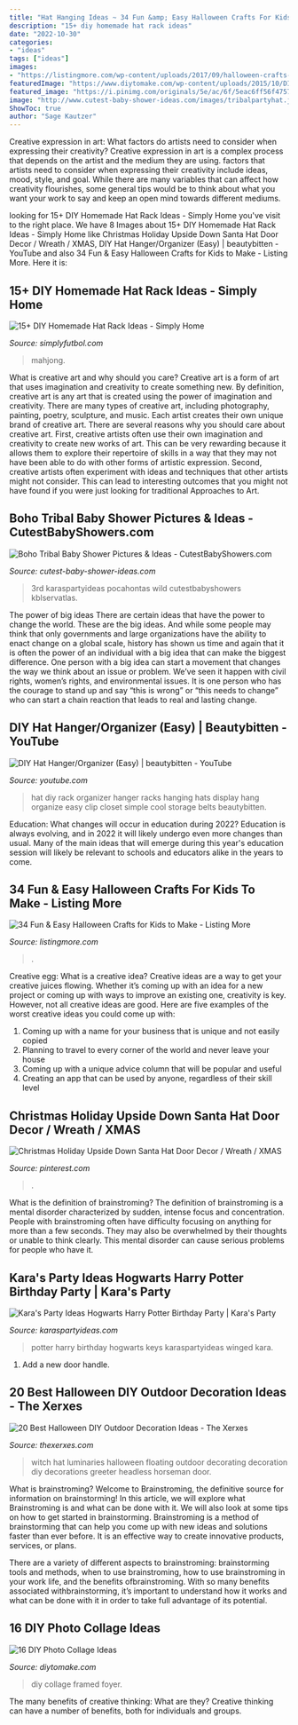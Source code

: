 ```yaml
---
title: "Hat Hanging Ideas ~ 34 Fun &amp; Easy Halloween Crafts For Kids To Make"
description: "15+ diy homemade hat rack ideas"
date: "2022-10-30"
categories:
- "ideas"
tags: ["ideas"]
images:
- "https://listingmore.com/wp-content/uploads/2017/09/halloween-crafts-for-kids-to-make/10-easy-and-fun-halloween-crafts-for-kids-to-make.jpg"
featuredImage: "https://www.diytomake.com/wp-content/uploads/2015/10/DIY-Framed-Photo-Collages.jpg"
featured_image: "https://i.pinimg.com/originals/5e/ac/6f/5eac6ff56f47579a0de1e7c6d430df4b.jpg"
image: "http://www.cutest-baby-shower-ideas.com/images/tribalpartyhat.jpg"
ShowToc: true
author: "Sage Kautzer"
---
```



Creative expression in art: What factors do artists need to consider when expressing their creativity?
Creative expression in art is a complex process that depends on the artist and the medium they are using. factors that artists need to consider when expressing their creativity include ideas, mood, style, and goal. While there are many variables that can affect how creativity flourishes, some general tips would be to think about what you want your work to say and keep an open mind towards different mediums.

	

		
looking for 15+ DIY Homemade Hat Rack Ideas - Simply Home you've visit to the right place. We have 8 Images about 15+ DIY Homemade Hat Rack Ideas - Simply Home like Christmas Holiday Upside Down Santa Hat Door Decor / Wreath / XMAS, DIY Hat Hanger/Organizer (Easy) | beautybitten - YouTube and also 34 Fun &amp; Easy Halloween Crafts for Kids to Make - Listing More. Here it is:
		
    
## 15+ DIY Homemade Hat Rack Ideas - Simply Home

<img loading=lazy src="http://simplyfutbol.com/wp-content/uploads/2018/02/word-image-22.jpeg" onerror="this.onerror=null;this.src='https://tse4.mm.bing.net/th?id=OIP.WuUHQR631W92QcsJAaztnQHaHa&amp;pid=15.1';" alt="15+ DIY Homemade Hat Rack Ideas - Simply Home">

_Source: simplyfutbol.com_

>mahjong. 

	

What is creative art and why should you care?
Creative art is a form of art that uses imagination and creativity to create something new. By definition, creative art is any art that is created using the power of imagination and creativity. There are many types of creative art, including photography, painting, poetry, sculpture, and music. Each artist creates their own unique brand of creative art.
There are several reasons why you should care about creative art. First, creative artists often use their own imagination and creativity to create new works of art. This can be very rewarding because it allows them to explore their repertoire of skills in a way that they may not have been able to do with other forms of artistic expression. Second, creative artists often experiment with ideas and techniques that other artists might not consider. This can lead to interesting outcomes that you might not have found if you were just looking for traditional Approaches to Art.

    
## Boho Tribal Baby Shower Pictures &amp; Ideas - CutestBabyShowers.com

<img loading=lazy src="http://www.cutest-baby-shower-ideas.com/images/tribalpartyhat.jpg" onerror="this.onerror=null;this.src='https://tse3.mm.bing.net/th?id=OIP.eZm8vXPH75VPpWD3IMqO-QHaLH&amp;pid=15.1';" alt="Boho Tribal Baby Shower Pictures &amp; Ideas - CutestBabyShowers.com">

_Source: cutest-baby-shower-ideas.com_

>3rd karaspartyideas pocahontas wild cutestbabyshowers kblservatlas. 

	

The power of big ideas
There are certain ideas that have the power to change the world. These are the big ideas. And while some people may think that only governments and large organizations have the ability to enact change on a global scale, history has shown us time and again that it is often the power of an individual with a big idea that can make the biggest difference.
One person with a big idea can start a movement that changes the way we think about an issue or problem. We’ve seen it happen with civil rights, women’s rights, and environmental issues. It is one person who has the courage to stand up and say “this is wrong” or “this needs to change” who can start a chain reaction that leads to real and lasting change.

    
## DIY Hat Hanger/Organizer (Easy) | Beautybitten - YouTube

<img loading=lazy src="http://i1.ytimg.com/vi/QwIPDYxyuLw/maxresdefault.jpg" onerror="this.onerror=null;this.src='https://tse2.mm.bing.net/th?id=OIP.QNjMPvcrxdURtIpHQAcWvAHaEK&amp;pid=15.1';" alt="DIY Hat Hanger/Organizer (Easy) | beautybitten - YouTube">

_Source: youtube.com_

>hat diy rack organizer hanger racks hanging hats display hang organize easy clip closet simple cool storage belts beautybitten. 

	

Education: What changes will occur in education during 2022?
Education is always evolving, and in 2022 it will likely undergo even more changes than usual. Many of the main ideas that will emerge during this year's education session will likely be relevant to schools and educators alike in the years to come.

    
## 34 Fun &amp; Easy Halloween Crafts For Kids To Make - Listing More

<img loading=lazy src="https://listingmore.com/wp-content/uploads/2017/09/halloween-crafts-for-kids-to-make/10-easy-and-fun-halloween-crafts-for-kids-to-make.jpg" onerror="this.onerror=null;this.src='https://tse4.mm.bing.net/th?id=OIP.zo5Aky4VXg3HwLFafN-DvwHaU3&amp;pid=15.1';" alt="34 Fun &amp; Easy Halloween Crafts for Kids to Make - Listing More">

_Source: listingmore.com_

>. 

	

Creative egg: What is a creative idea?
Creative ideas are a way to get your creative juices flowing. Whether it’s coming up with an idea for a new project or coming up with ways to improve an existing one, creativity is key. However, not all creative ideas are good. Here are five examples of the worst creative ideas you could come up with:
1. Coming up with a name for your business that is unique and not easily copied
2. Planning to travel to every corner of the world and never leave your house
3. Coming up with a unique advice column that will be popular and useful
4. Creating an app that can be used by anyone, regardless of their skill level

    
## Christmas Holiday Upside Down Santa Hat Door Decor / Wreath / XMAS

<img loading=lazy src="https://i.pinimg.com/originals/5e/ac/6f/5eac6ff56f47579a0de1e7c6d430df4b.jpg" onerror="this.onerror=null;this.src='https://tse1.mm.bing.net/th?id=OIP.C6511joMnPWH6ZrAr39MDQHaLX&amp;pid=15.1';" alt="Christmas Holiday Upside Down Santa Hat Door Decor / Wreath / XMAS">

_Source: pinterest.com_

>. 

	

What is the definition of brainstroming?
The definition of brainstroming is a mental disorder characterized by sudden, intense focus and concentration. People with brainstroming often have difficulty focusing on anything for more than a few seconds. They may also be overwhelmed by their thoughts or unable to think clearly. This mental disorder can cause serious problems for people who have it.

    
## Kara&#039;s Party Ideas Hogwarts Harry Potter Birthday Party | Kara&#039;s Party

<img loading=lazy src="https://karaspartyideas.com/wp-content/uploads/2016/02/Harry-Potter-Birthday-Party-via-Karas-Party-Ideas-KarasPartyIdeas.com33.jpeg" onerror="this.onerror=null;this.src='https://tse3.mm.bing.net/th?id=OIP.iVUGaIvLYkl6ncXmXPw-IgHaLH&amp;pid=15.1';" alt="Kara&#039;s Party Ideas Hogwarts Harry Potter Birthday Party | Kara&#039;s Party">

_Source: karaspartyideas.com_

>potter harry birthday hogwarts keys karaspartyideas winged kara. 

	

1. Add a new door handle. 

    
## 20 Best Halloween DIY Outdoor Decoration Ideas - The Xerxes

<img loading=lazy src="http://thexerxes.com/wp-content/uploads/2016/08/13-Floating-Witch-Hat-Luminaries.jpg" onerror="this.onerror=null;this.src='https://tse3.mm.bing.net/th?id=OIP.19YuMUZoT6zKuNlQYC58qgHaLH&amp;pid=15.1';" alt="20 Best Halloween DIY Outdoor Decoration Ideas - The Xerxes">

_Source: thexerxes.com_

>witch hat luminaries halloween floating outdoor decorating decoration diy decorations greeter headless horseman door. 

	

What is brainstroming?
Welcome to Brainstroming, the definitive source for information on brainstorming! In this article, we will explore what Brainstroming is and what can be done with it. We will also look at some tips on how to get started in brainstorming.
Brainstroming is a method of brainstorming that can help you come up with new ideas and solutions faster than ever before. It is an effective way to create innovative products, services, or plans.

There are a variety of different aspects to brainstroming: brainstorming tools and methods, when to use brainstroming, how to use brainstroming in your work life, and the benefits ofbrainstroming. With so many benefits associated withbrainstorming, it’s important to understand how it works and what can be done with it in order to take full advantage of its potential.

    
## 16 DIY Photo Collage Ideas

<img loading=lazy src="https://www.diytomake.com/wp-content/uploads/2015/10/DIY-Framed-Photo-Collages.jpg" onerror="this.onerror=null;this.src='https://tse4.mm.bing.net/th?id=OIP.-3f67YtjQz0BfnFBLQhKXAHaLH&amp;pid=15.1';" alt="16 DIY Photo Collage Ideas">

_Source: diytomake.com_

>diy collage framed foyer. 

	

The many benefits of creative thinking: What are they?
Creative thinking can have a number of benefits, both for individuals and groups.

